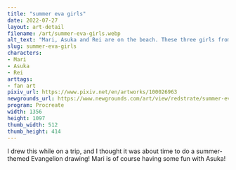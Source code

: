 ```yaml
---
title: "summer eva girls"
date: 2022-07-27
layout: art-detail
filename: /art/summer-eva-girls.webp
alt_text: "Mari, Asuka and Rei are on the beach. These three girls from left to right have brown hair, orange and blue hair with varying hues of pale skin. Mari is wearing a white bikini, Asuka some form of one piece and Rei is wearing a two-piece swimsuit. Mari is playing with Asuka's hair, which is causing Asuka some embarrassment."
slug: summer-eva-girls
characters:
- Mari
- Asuka
- Rei
arttags:
- fan art
pixiv_url: https://www.pixiv.net/en/artworks/100026963
newgrounds_url: https://www.newgrounds.com/art/view/redstrate/summer-eva-girls
program: Procreate
width: 1356
height: 1097
thumb_width: 512
thumb_height: 414
---
```

I drew this while on a trip, and I thought it was about time to do a summer-themed Evangelion drawing! Mari is of course having some fun with Asuka!
